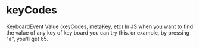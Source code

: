 # keyCodes
KeyboardEvent Value (keyCodes, metaKey, etc)
In JS when you want to find the value of any key of key board you can try this.
or example, by pressing "a", you'll get 65.
